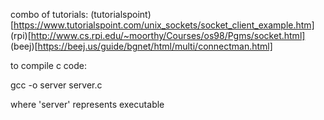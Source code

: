 combo of tutorials:
(tutorialspoint)[https://www.tutorialspoint.com/unix_sockets/socket_client_example.htm]
(rpi)[http://www.cs.rpi.edu/~moorthy/Courses/os98/Pgms/socket.html]
(beej)[https://beej.us/guide/bgnet/html/multi/connectman.html]

to compile c code:

gcc -o server server.c

where 'server' represents executable
